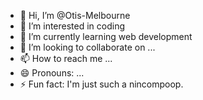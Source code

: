 - 👋 Hi, I’m @Otis-Melbourne
- 👀 I’m interested in coding
- 🌱 I’m currently learning web development
- 💞️ I’m looking to collaborate on ...
- 📫 How to reach me ...
- 😄 Pronouns: ...
- ⚡ Fun fact: I'm just such a nincompoop.

<!---
Otis-Melbourne/Otis-Melbourne is a ✨ special ✨ repository because its `README.md` (this file) appears on your GitHub profile.
You can click the Preview link to take a look at your changes.
--->
